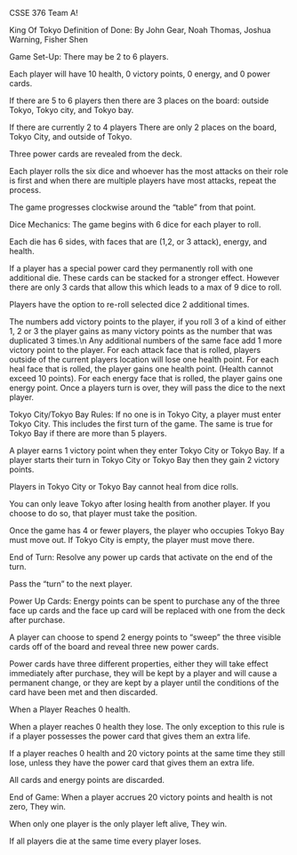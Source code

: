 CSSE 376 Team A!

King Of Tokyo Definition of Done:
By John Gear, Noah Thomas, Joshua Warning, Fisher Shen


Game Set-Up:
There may be 2 to 6 players.

Each player will have 10 health, 0 victory points, 0 energy, and 0 power cards.

If there are 5 to 6 players then there are 3 places on the board: outside Tokyo, Tokyo city, and Tokyo bay.

If there are currently 2 to 4 players There are only 2 places on the board, Tokyo City, and outside of Tokyo.

Three power cards are revealed from the deck.

Each player rolls the six dice and whoever has the most attacks on their role is first and when there are multiple players have most attacks, repeat the process.

The game progresses clockwise around the “table” from that point.


Dice Mechanics:
The game begins with 6 dice for each player to roll.

Each die has 6 sides, with faces that are (1,2, or 3 attack), energy, and health.

If a player has a special power card they permanently roll with one additional die. These cards can be stacked for a stronger effect. However there are only 3 cards that allow this which leads to a max of 9 dice to roll.

Players have the option to re-roll selected dice 2 additional times.

The numbers add victory points to the player, if you roll 3 of a kind of either 1, 2 or 3 the player gains as many victory points as the number that was duplicated 3 times.\n Any additional numbers of the same face add 1 more victory point to the player.
For each attack face that is rolled, players outside of the current players location will lose one health point.
For each heal face that is rolled, the player gains one health point. (Health cannot exceed 10 points).
For each energy face that is rolled, the player gains one energy point.
Once a players turn is over, they will pass the dice to the next player.

Tokyo City/Tokyo Bay Rules:
If no one is in Tokyo City, a player must enter Tokyo City. This includes the first turn of the game. The same is true for Tokyo Bay if there are more than 5 players.

A player earns 1 victory point when they enter Tokyo City or Tokyo Bay.
If a player starts their turn in Tokyo City or Tokyo Bay then they gain 2 victory points.

Players in Tokyo City or Tokyo Bay cannot heal from dice rolls.

You can only leave Tokyo after losing health from another player. If you choose to do so, that player must take the position.

Once the game has 4 or fewer players, the player who occupies Tokyo Bay must move out. If Tokyo City is empty, the player must move there.

End of Turn:
Resolve any power up cards that activate on the end of the turn.

Pass the “turn” to the next player.

Power Up Cards:
Energy points can be spent to purchase any of the three face up cards and the face up card will be replaced with one from the deck after purchase.

A player can choose to spend 2 energy points to “sweep” the three visible cards off of the board and reveal three new power cards. 

Power cards have three different properties, either they will take effect immediately after purchase, they will be kept by a player and will cause a permanent change, or they are kept by a player until the conditions of the card have been met and then discarded.

When a Player Reaches 0 health.

When a player reaches 0 health they lose. The only exception to this rule is if a player possesses the power card that gives them an extra life.

If a player reaches 0 health and 20 victory points at the same time they still lose, unless they have the power card that gives them an extra life.

All cards and energy points are discarded.

End of Game:
When a player accrues 20 victory points and health is not zero, They win.

When only one player is the only player left alive, They win.

If all players die at the same time every player loses.


